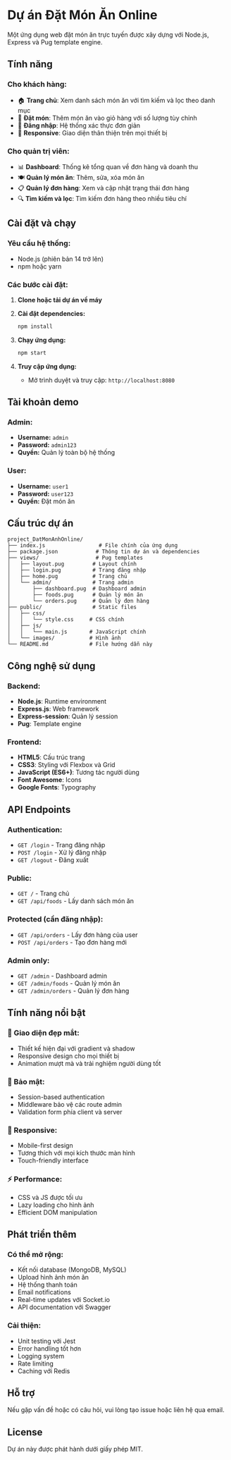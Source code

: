 # Dự án Đặt Món Ăn Online

Một ứng dụng web đặt món ăn trực tuyến được xây dựng với Node.js, Express và Pug template engine.

## Tính năng

### Cho khách hàng:
- 🏠 **Trang chủ**: Xem danh sách món ăn với tìm kiếm và lọc theo danh mục
- 🛒 **Đặt món**: Thêm món ăn vào giỏ hàng với số lượng tùy chỉnh
- 👤 **Đăng nhập**: Hệ thống xác thực đơn giản
- 📱 **Responsive**: Giao diện thân thiện trên mọi thiết bị

### Cho quản trị viên:
- 📊 **Dashboard**: Thống kê tổng quan về đơn hàng và doanh thu
- 🍽️ **Quản lý món ăn**: Thêm, sửa, xóa món ăn
- 📋 **Quản lý đơn hàng**: Xem và cập nhật trạng thái đơn hàng
- 🔍 **Tìm kiếm và lọc**: Tìm kiếm đơn hàng theo nhiều tiêu chí

## Cài đặt và chạy

### Yêu cầu hệ thống:
- Node.js (phiên bản 14 trở lên)
- npm hoặc yarn

### Các bước cài đặt:

1. **Clone hoặc tải dự án về máy**

2. **Cài đặt dependencies:**
   ```bash
   npm install
   ```

3. **Chạy ứng dụng:**
   ```bash
   npm start
   ```

4. **Truy cập ứng dụng:**
   - Mở trình duyệt và truy cập: `http://localhost:8080`

## Tài khoản demo

### Admin:
- **Username:** `admin`
- **Password:** `admin123`
- **Quyền:** Quản lý toàn bộ hệ thống

### User:
- **Username:** `user1`
- **Password:** `user123`
- **Quyền:** Đặt món ăn

## Cấu trúc dự án

```
project_DatMonAnhOnline/
├── index.js                 # File chính của ứng dụng
├── package.json            # Thông tin dự án và dependencies
├── views/                  # Pug templates
│   ├── layout.pug         # Layout chính
│   ├── login.pug          # Trang đăng nhập
│   ├── home.pug           # Trang chủ
│   └── admin/             # Trang admin
│       ├── dashboard.pug  # Dashboard admin
│       ├── foods.pug      # Quản lý món ăn
│       └── orders.pug     # Quản lý đơn hàng
├── public/                # Static files
│   ├── css/
│   │   └── style.css     # CSS chính
│   ├── js/
│   │   └── main.js       # JavaScript chính
│   └── images/           # Hình ảnh
└── README.md             # File hướng dẫn này
```

## Công nghệ sử dụng

### Backend:
- **Node.js**: Runtime environment
- **Express.js**: Web framework
- **Express-session**: Quản lý session
- **Pug**: Template engine

### Frontend:
- **HTML5**: Cấu trúc trang
- **CSS3**: Styling với Flexbox và Grid
- **JavaScript (ES6+)**: Tương tác người dùng
- **Font Awesome**: Icons
- **Google Fonts**: Typography

## API Endpoints

### Authentication:
- `GET /login` - Trang đăng nhập
- `POST /login` - Xử lý đăng nhập
- `GET /logout` - Đăng xuất

### Public:
- `GET /` - Trang chủ
- `GET /api/foods` - Lấy danh sách món ăn

### Protected (cần đăng nhập):
- `GET /api/orders` - Lấy đơn hàng của user
- `POST /api/orders` - Tạo đơn hàng mới

### Admin only:
- `GET /admin` - Dashboard admin
- `GET /admin/foods` - Quản lý món ăn
- `GET /admin/orders` - Quản lý đơn hàng

## Tính năng nổi bật

### 🎨 Giao diện đẹp mắt:
- Thiết kế hiện đại với gradient và shadow
- Responsive design cho mọi thiết bị
- Animation mượt mà và trải nghiệm người dùng tốt

### 🔐 Bảo mật:
- Session-based authentication
- Middleware bảo vệ các route admin
- Validation form phía client và server

### 📱 Responsive:
- Mobile-first design
- Tương thích với mọi kích thước màn hình
- Touch-friendly interface

### ⚡ Performance:
- CSS và JS được tối ưu
- Lazy loading cho hình ảnh
- Efficient DOM manipulation

## Phát triển thêm

### Có thể mở rộng:
- Kết nối database (MongoDB, MySQL)
- Upload hình ảnh món ăn
- Hệ thống thanh toán
- Email notifications
- Real-time updates với Socket.io
- API documentation với Swagger

### Cải thiện:
- Unit testing với Jest
- Error handling tốt hơn
- Logging system
- Rate limiting
- Caching với Redis

## Hỗ trợ

Nếu gặp vấn đề hoặc có câu hỏi, vui lòng tạo issue hoặc liên hệ qua email.

## License

Dự án này được phát hành dưới giấy phép MIT.
